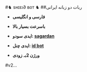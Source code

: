 #♞ sнɪɛɩ∂ ʙoт ♞
##ربات دو زبانه ایرانی
* **فارسی و انگلیسی**
* **باسرعت بسیار بالا**
* **ایدی سودو: [sagardan](telegram/me/xxx_sargardan_xxx)**
* **ایدی چنل: [id bot](telegram.me/xxx_shield_xxx_bot_xxx)**




* **ورژن 2بہ زودی**


#v2...
